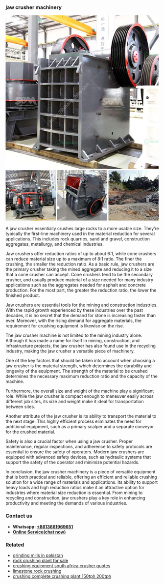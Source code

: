 <h3>jaw crusher machinery</h3><img src='1702950101.jpg' alt=''><p>A jaw crusher essentially crushes large rocks to a more usable size. They’re typically the first-line machinery used in the material reduction for several applications. This includes rock quarries, sand and gravel, construction aggregates, metallurgy, and chemical industries.</p><p>Jaw crushers offer reduction ratios of up to about 6:1, while cone crushers can reduce material size up to a maximum of 8:1 ratio. The finer the crushing, the smaller the reduction ratio. As a basic rule, jaw crushers are the primary crusher taking the mined aggregate and reducing it to a size that a cone crusher can accept. Cone crushers tend to be the secondary crusher, and usually produce material of a size needed for many industry applications such as the aggregates needed for asphalt and concrete production. For the most part, the greater the reduction ratio, the lower the finished product.</p><p>Jaw crushers are essential tools for the mining and construction industries. With the rapid growth experienced by these industries over the past decades, it is no secret that the demand for stone is increasing faster than ever. Moreover, with the rising demand for aggregate materials, the requirement for crushing equipment is likewise on the rise.</p><p>The jaw crusher machine is not limited to the mining industry alone. Although it has made a name for itself in mining, construction, and infrastructure projects, the jaw crusher has also found use in the recycling industry, making the jaw crusher a versatile piece of machinery.</p><p>One of the key factors that should be taken into account when choosing a jaw crusher is the material strength, which determines the durability and longevity of the equipment. The strength of the material to be crushed determines the necessary maximum reduction ratio and the capacity of the machine.</p><p>Furthermore, the overall size and weight of the machine play a significant role. While the jaw crusher is compact enough to maneuver easily across different job sites, its size and weight make it ideal for transportation between sites.</p><p>Another attribute of the jaw crusher is its ability to transport the material to the next stage. This highly efficient process eliminates the need for additional equipment, such as a primary scalper and a separate conveyor for the crushed material.</p><p>Safety is also a crucial factor when using a jaw crusher. Proper maintenance, regular inspections, and adherence to safety protocols are essential to ensure the safety of operators. Modern jaw crushers are equipped with advanced safety devices, such as hydraulic systems that support the safety of the operator and minimize potential hazards.</p><p>In conclusion, the jaw crusher machinery is a piece of versatile equipment that is both practical and reliable, offering an efficient and reliable crushing solution for a wide range of materials and applications. Its ability to support heavy loads and high reduction ratios make it an attractive option for industries where material size reduction is essential. From mining to recycling and construction, jaw crushers play a key role in enhancing productivity and meeting the demands of various industries.</p><h3>Contact us</h3><ul><li><strong>Whatsapp:&nbsp;<a href="https://wa.me/8613661969651">+8613661969651</a></strong></li><li><a href="https://swt.shibang-china.com/?git&amp;zhl&amp;jaw crusher machinery"><strong>Online Service(chat now)</strong></a></li></ul><h3>Related</h3><ul><li><a href='grinding mills in pakistan.md'>grinding mills in pakistan</a></li><li><a href='rock crushing plant for sale.md'>rock crushing plant for sale</a></li><li><a href='crushing equipment south africa crusher quotes.md'>crushing equipment south africa crusher quotes</a></li><li><a href='limestone rock crushing.md'>limestone rock crushing</a></li><li><a href='crushing complete crushing plant 150tph 200tph.md'>crushing complete crushing plant 150tph 200tph</a></li></ul>